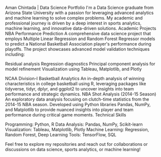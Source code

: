 Aman Chintada | Data Science Portfolio
I'm a Data Science graduate from Arizona State University with a passion for leveraging advanced analytics and machine learning to solve complex problems. My academic and professional journey is driven by a deep interest in sports analytics, machine learning, and innovative data-driven solutions.
Academic Projects
NBA Performance Prediction
A comprehensive data science project that employs Multiple Linear Regression and Random Forest Regressor models to predict a National Basketball Association player's performance during playoffs. The project showcases advanced model validation techniques including:

Residual analysis
Regression diagnostics
Principal component analysis for model refinement
Visualization using Tableau, Matplotlib, and Plotly

NCAA Division-I Basketball Analytics
An in-depth analysis of winning characteristics in college basketball using R, leveraging packages like tidyverse, tidyr, dplyr, and ggplot2 to uncover insights into team performance and strategic dynamics.
NBA Shot Analysis (2014-15 Season)
An exploratory data analysis focusing on clutch-time statistics from the 2014-15 NBA season. Developed using Python libraries Pandas, NumPy, and Matplotlib to provide nuanced insights into player and team performance during critical game moments.
Technical Skills

Programming: Python, R
Data Analysis: Pandas, NumPy, Scikit-learn
Visualization: Tableau, Matplotlib, Plotly
Machine Learning: Regression, Random Forest, Deep Learning
Tools: TensorFlow, SQL

Feel free to explore my repositories and reach out for collaborations or discussions on data science, sports analytics, or machine learning!
